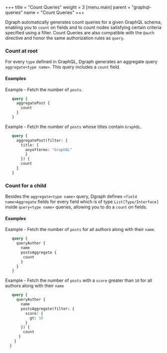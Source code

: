 +++
title = "Count Queries"
weight = 3
[menu.main]
    parent = "graphql-queries"
    name = "Count Queries"
+++

Dgraph automatically generates count queries for a given GraphQL schema, enabling you to `count` on fields and to count nodes satisfying certain criteria specified using a filter. Count Queries are also compatible with the `@auth` directive and honor the same authorization rules as `query`.

### Count at root

For every `type` defined in GraphQL, Dgraph generates an aggregate query `aggregate<type name>`. This query includes a `count` field.

#### Examples

Example - Fetch the number of `posts`.

```graphql
   query {
     aggregatePost {
       count
     }
   }
```

Example - Fetch the number of `posts` whose titles contain `GraphQL`.

```graphql
   query {
     aggregatePost(filter: {
       title: {
         anyofterms: "GraphQL"
         }
       }) {
       count
     }
   }
```


### Count for a child

Besides the `aggregate<type name>` query, Dgraph defines `<field name>Aggregate` fields for every field which is of type `List[Type/Interface]` inside `query<type name>` queries, allowing you to do a `count` on fields.

#### Examples

Example - Fetch the number of `posts` for all authors along with their `name`.

```graphql
   query {
     queryAuthor {
       name
       postsAggregate {
        count
       }
     }
   }
```

Example - Fetch the number of `posts` with a `score` greater than `10` for all authors along with their `name`
   
```graphql
   query {
     queryAuthor {
       name
       postsAggregate(filter: {
         score: {
           gt: 10
         }
       }) {
        count
      }
    }
  }
```
